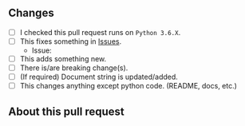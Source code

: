 ## Changes

- [ ] I checked this pull request runs on `Python 3.6.X`.
- [ ] This fixes something in [Issues](https://github.com/eunwoo1104/discord-py-slash-command/issues).
    - Issue:
- [ ] This adds something new.
- [ ] There is/are breaking change(s).
- [ ] (If required) Document string is updated/added.
- [ ] This changes anything except python code. (README, docs, etc.)

## About this pull request
